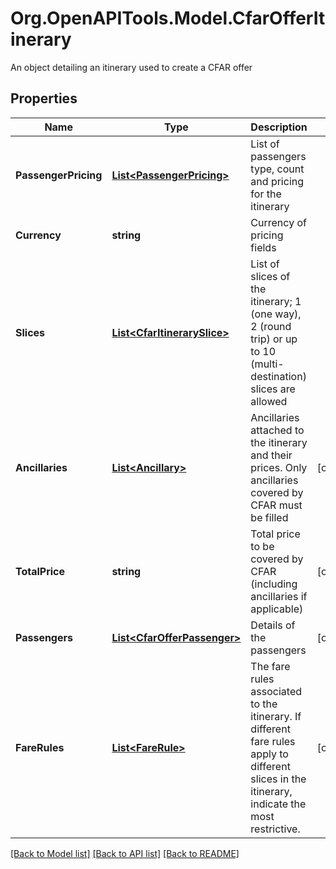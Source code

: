 # Org.OpenAPITools.Model.CfarOfferItinerary
An object detailing an itinerary used to create a CFAR offer

## Properties

Name | Type | Description | Notes
------------ | ------------- | ------------- | -------------
**PassengerPricing** | [**List&lt;PassengerPricing&gt;**](PassengerPricing.md) | List of passengers type, count and pricing for the itinerary | 
**Currency** | **string** | Currency of pricing fields | 
**Slices** | [**List&lt;CfarItinerarySlice&gt;**](CfarItinerarySlice.md) | List of slices of the itinerary; 1 (one way),  2 (round trip) or up to 10 (multi-destination) slices are allowed | 
**Ancillaries** | [**List&lt;Ancillary&gt;**](Ancillary.md) | Ancillaries attached to the itinerary and their prices. Only ancillaries covered by CFAR must be filled | [optional] 
**TotalPrice** | **string** | Total price to be covered by CFAR (including ancillaries if applicable) | [optional] 
**Passengers** | [**List&lt;CfarOfferPassenger&gt;**](CfarOfferPassenger.md) | Details of the passengers | [optional] 
**FareRules** | [**List&lt;FareRule&gt;**](FareRule.md) | The fare rules associated to the itinerary. If different fare rules apply to different slices in the itinerary, indicate the most restrictive. | [optional] 

[[Back to Model list]](../README.md#documentation-for-models) [[Back to API list]](../README.md#documentation-for-api-endpoints) [[Back to README]](../README.md)

